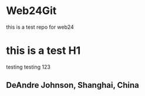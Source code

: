 # Web24Git
this is a test repo for web24 
# this is a test H1

testing testing 123

## DeAndre Johnson, Shanghai, China